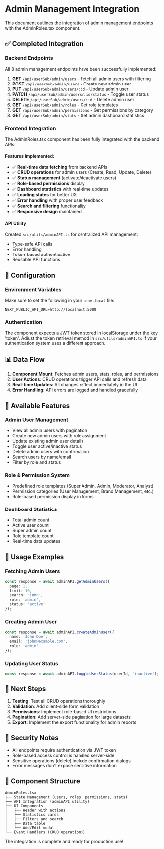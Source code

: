 # Admin Management Integration

This document outlines the integration of admin management endpoints with the AdminRoles.tsx component.

## ✅ Completed Integration

### Backend Endpoints
All 8 admin management endpoints have been successfully implemented:

1. **GET** `/api/userSub/admin/users` - Fetch all admin users with filtering
2. **POST** `/api/userSub/admin/users` - Create new admin user  
3. **PUT** `/api/userSub/admin/users/:id` - Update admin user
4. **PATCH** `/api/userSub/admin/users/:id/status` - Toggle user status
5. **DELETE** `/api/userSub/admin/users/:id` - Delete admin user
6. **GET** `/api/userSub/admin/roles` - Get role templates
7. **GET** `/api/userSub/admin/permissions` - Get permissions by category
8. **GET** `/api/userSub/admin/stats` - Get admin dashboard statistics

### Frontend Integration
The AdminRoles.tsx component has been fully integrated with the backend APIs:

#### Features Implemented:
- ✅ **Real-time data fetching** from backend APIs
- ✅ **CRUD operations** for admin users (Create, Read, Update, Delete)
- ✅ **Status management** (activate/deactivate users)
- ✅ **Role-based permissions** display
- ✅ **Dashboard statistics** with real-time updates
- ✅ **Loading states** for better UX
- ✅ **Error handling** with proper user feedback
- ✅ **Search and filtering** functionality
- ✅ **Responsive design** maintained

#### API Utility
Created `src/utils/adminAPI.ts` for centralized API management:
- Type-safe API calls
- Error handling
- Token-based authentication
- Reusable API functions

## 🔧 Configuration

### Environment Variables
Make sure to set the following in your `.env.local` file:
```env
NEXT_PUBLIC_API_URL=http://localhost:5000
```

### Authentication
The component expects a JWT token stored in localStorage under the key 'token'. Adjust the token retrieval method in `src/utils/adminAPI.ts` if your authentication system uses a different approach.

## 📊 Data Flow

1. **Component Mount**: Fetches admin users, stats, roles, and permissions
2. **User Actions**: CRUD operations trigger API calls and refresh data
3. **Real-time Updates**: All changes reflect immediately in the UI
4. **Error Handling**: API errors are logged and handled gracefully

## 🎯 Available Features

### Admin User Management
- View all admin users with pagination
- Create new admin users with role assignment
- Update existing admin user details
- Toggle user active/inactive status
- Delete admin users with confirmation
- Search users by name/email
- Filter by role and status

### Role & Permission System
- Predefined role templates (Super Admin, Admin, Moderator, Analyst)
- Permission categories (User Management, Brand Management, etc.)
- Role-based permission display in forms

### Dashboard Statistics
- Total admin count
- Active user count
- Super admin count
- Role template count
- Real-time data updates

## 🔄 Usage Examples

### Fetching Admin Users
```typescript
const response = await adminAPI.getAdminUsers({
  page: 1,
  limit: 10,
  search: 'john',
  role: 'admin',
  status: 'active'
});
```

### Creating Admin User
```typescript
const response = await adminAPI.createAdminUser({
  name: 'John Doe',
  email: 'john@example.com',
  role: 'admin'
});
```

### Updating User Status
```typescript
const response = await adminAPI.toggleUserStatus(userId, 'inactive');
```

## 🚀 Next Steps

1. **Testing**: Test all CRUD operations thoroughly
2. **Validation**: Add client-side form validation
3. **Permissions**: Implement role-based UI restrictions
4. **Pagination**: Add server-side pagination for large datasets
5. **Export**: Implement the export functionality for admin reports

## 🔐 Security Notes

- All endpoints require authentication via JWT token
- Role-based access control is handled server-side
- Sensitive operations (delete) include confirmation dialogs
- Error messages don't expose sensitive information

## 📝 Component Structure

```
AdminRoles.tsx
├── State Management (users, roles, permissions, stats)
├── API Integration (adminAPI utility)
├── UI Components
│   ├── Header with actions
│   ├── Statistics cards
│   ├── Filters and search
│   ├── Data table
│   └── Add/Edit modal
└── Event Handlers (CRUD operations)
```

The integration is complete and ready for production use!
